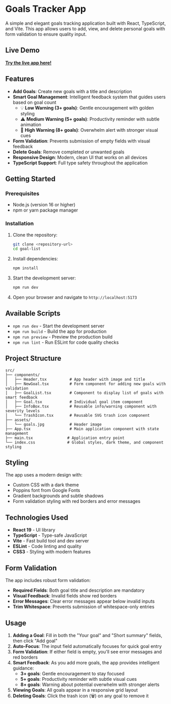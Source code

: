 # Goals Tracker App

A simple and elegant goals tracking application built with React, TypeScript, and Vite. This app allows users to add, view, and delete personal goals with form validation to ensure quality input.

## Live Demo

**[Try the live app here!](https://natata08.github.io/goal-list/)**

## Features

- **Add Goals**: Create new goals with a title and description
- **Smart Goal Management**: Intelligent feedback system that guides users based on goal count
  - 💡 **Low Warning (3+ goals)**: Gentle encouragement with golden styling
  - ⚠️ **Medium Warning (5+ goals)**: Productivity reminder with subtle animation
  - 🚨 **High Warning (8+ goals)**: Overwhelm alert with stronger visual cues
- **Form Validation**: Prevents submission of empty fields with visual feedback
- **Delete Goals**: Remove completed or unwanted goals
- **Responsive Design**: Modern, clean UI that works on all devices
- **TypeScript Support**: Full type safety throughout the application

## Getting Started

### Prerequisites

- Node.js (version 16 or higher)
- npm or yarn package manager

### Installation

1. Clone the repository:

   ```bash
   git clone <repository-url>
   cd goal-list
   ```

2. Install dependencies:

   ```bash
   npm install
   ```

3. Start the development server:

   ```bash
   npm run dev
   ```

4. Open your browser and navigate to `http://localhost:5173`

## Available Scripts

- `npm run dev` - Start the development server
- `npm run build` - Build the app for production
- `npm run preview` - Preview the production build
- `npm run lint` - Run ESLint for code quality checks

## Project Structure

```
src/
├── components/
│   ├── Header.tsx          # App header with image and title
│   ├── NewGoal.tsx         # Form component for adding new goals with validation
│   ├── GoalList.tsx        # Component to display list of goals with smart feedback
│   ├── Goal.tsx            # Individual goal item component
│   ├── InfoBox.tsx         # Reusable info/warning component with severity levels
│   └── TrashIcon.tsx       # Reusable SVG trash icon component
├── assets/
│   └── goals.jpg           # Header image
├── App.tsx                 # Main application component with state management
├── main.tsx               # Application entry point
└── index.css              # Global styles, dark theme, and component styling
```

## Styling

The app uses a modern design with:

- Custom CSS with a dark theme
- Poppins font from Google Fonts
- Gradient backgrounds and subtle shadows
- Form validation styling with red borders and error messages

## Technologies Used

- **React 19** - UI library
- **TypeScript** - Type-safe JavaScript
- **Vite** - Fast build tool and dev server
- **ESLint** - Code linting and quality
- **CSS3** - Styling with modern features

## Form Validation

The app includes robust form validation:

- **Required Fields**: Both goal title and description are mandatory
- **Visual Feedback**: Invalid fields show red borders
- **Error Messages**: Clear error messages appear below invalid inputs
- **Trim Whitespace**: Prevents submission of whitespace-only entries

## Usage

1. **Adding a Goal**: Fill in both the "Your goal" and "Short summary" fields, then click "Add goal"
2. **Auto-Focus**: The input field automatically focuses for quick goal entry
3. **Form Validation**: If either field is empty, you'll see error messages and red borders
4. **Smart Feedback**: As you add more goals, the app provides intelligent guidance:
   - **3+ goals**: Gentle encouragement to stay focused
   - **5+ goals**: Productivity reminder with subtle visual cues
   - **8+ goals**: Warning about potential overwhelm with stronger alerts
5. **Viewing Goals**: All goals appear in a responsive grid layout
6. **Deleting Goals**: Click the trash icon (🗑️) on any goal to remove it
